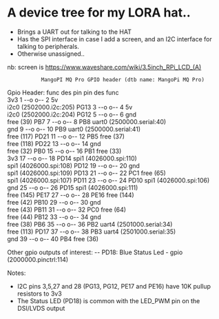 # A device tree for my LORA hat..
* Brings a UART out for talking to the HAT
* Has the SPI interface in case I add a screen, and an I2C interface for talking to peripherals.
* Otherwise unassigned..

nb: screen is https://www.waveshare.com/wiki/3.5inch_RPi_LCD_(A)

               MangoPI MQ Pro GPIO header (dtb name: MangoPi MQ Pro)

Gpio Header:
                        func   des  pin       pin  des   func                       
                               3v3   1 --o o-- 2   5v                               
      i2c0 (2502000.i2c:205)  PG13   3 --o o-- 4   5v                               
      i2c0 (2502000.i2c:204)  PG12   5 --o o-- 6   gnd                              
                   free (39)   PB7   7 --o o-- 8   PB8   uart0 (2500000.serial:40)  
                               gnd   9 --o o-- 10  PB9   uart0 (2500000.serial:41)  
                  free (117)  PD21  11 --o o-- 12  PB5   free (37)                  
                  free (118)  PD22  13 --o o-- 14  gnd                              
                   free (32)   PB0  15 --o o-- 16  PB1   free (33)                  
                               3v3  17 --o o-- 18  PD14  spi1 (4026000.spi:110)     
      spi1 (4026000.spi:108)  PD12  19 --o o-- 20  gnd                              
      spi1 (4026000.spi:109)  PD13  21 --o o-- 22  PC1   free (65)                  
      spi1 (4026000.spi:107)  PD11  23 --o o-- 24  PD10  spi1 (4026000.spi:106)     
                               gnd  25 --o o-- 26  PD15  spi1 (4026000.spi:111)     
                  free (145)  PE17  27 --o o-- 28  PE16  free (144)                 
                   free (42)  PB10  29 --o o-- 30  gnd                              
                   free (43)  PB11  31 --o o-- 32  PC0   free (64)                  
                   free (44)  PB12  33 --o o-- 34  gnd                              
                   free (38)   PB6  35 --o o-- 36  PB2   uart4 (2501000.serial:34)  
                  free (113)  PD17  37 --o o-- 38  PB3   uart4 (2501000.serial:35)  
                               gnd  39 --o o-- 40  PB4   free (36)                  

Other gpio outputs of interest:
-- PD18: Blue Status Led - gpio (2000000.pinctrl:114)

Notes:
- I2C pins 3,5,27 and 28 (PG13, PG12, PE17 and PE16) have 10K pullup resistors to 3v3
- The Status LED (PD18) is common with the LED_PWM pin on the DSI/LVDS output
